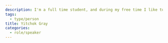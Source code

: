 ```yaml
---
description: I'm a full time student, and during my free time I like turning ideas into apps. I've been coding for 9 years, since high school, but even longer than that I've been playing ice hockey!
tags:
  - type/person
title: Yitchok Gray
categories:
  - role/speaker
---
```

